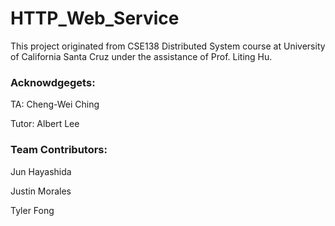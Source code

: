 # HTTP_Web_Service
This project originated from CSE138 Distributed System course at University of California Santa Cruz under the assistance of Prof. Liting Hu. 

### Acknowdgegets:

TA: Cheng-Wei Ching

Tutor: Albert Lee

### Team Contributors:

Jun Hayashida

Justin Morales

Tyler Fong
